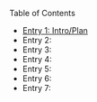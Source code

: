 Table of Contents

+ [Entry 1: Intro/Plan](entires/entry01-plan.md)
+ Entry 2: 
+ Entry 3: 
+ Entry 4:
+ Entry 5:
+ Entry 6: 
+ Entry 7: